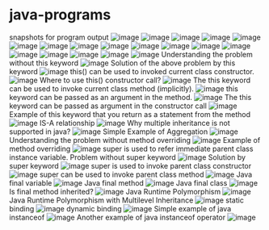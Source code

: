 # java-programs
snapshots for program output
![image](https://user-images.githubusercontent.com/111349018/185042755-f4bc6a4f-f2aa-43c8-ac19-d5fcfdb8dfbd.png)
![image](https://user-images.githubusercontent.com/111349018/185042772-4e0baba5-b172-4aff-831b-51da9c93786d.png)
![image](https://user-images.githubusercontent.com/111349018/185042801-d46d8b59-97c2-463e-a484-083ebe98dd55.png)
![image](https://user-images.githubusercontent.com/111349018/185042815-a1bb7fe2-43d9-4f65-bcd8-a4249dbdc52d.png)
![image](https://user-images.githubusercontent.com/111349018/185042865-1ae71f36-c1b0-42de-8212-f40f954dff05.png)
![image](https://user-images.githubusercontent.com/111349018/185042874-64ee8bc9-3583-4806-ab08-3477204e4215.png)
![image](https://user-images.githubusercontent.com/111349018/185042898-33b011bc-b94a-43a2-9fa6-ae3cf27f9185.png)
![image](https://user-images.githubusercontent.com/111349018/185042913-2f0e0ff1-8e76-43f5-9f64-9e9d8e8faa86.png)
![image](https://user-images.githubusercontent.com/111349018/185042925-91689154-56c5-47fe-93be-4a02a64ed0df.png)
![image](https://user-images.githubusercontent.com/111349018/185042941-dc9a2dc7-b35a-42d6-83eb-fdf473c7f9fe.png)
![image](https://user-images.githubusercontent.com/111349018/185042950-1b235268-e159-4e0f-abb0-8348dbc79826.png)
![image](https://user-images.githubusercontent.com/111349018/185042963-3a8289fa-a0d9-4441-93d9-45aef7fa3eba.png)
![image](https://user-images.githubusercontent.com/111349018/185042983-7031aa8f-7f2b-4548-b0df-8fdc11e373d2.png)
![image](https://user-images.githubusercontent.com/111349018/185042992-b4f1791b-8c07-4401-86f4-9b4ce1e38485.png)
![image](https://user-images.githubusercontent.com/111349018/185043015-c6f04909-80ca-4a74-b0e7-06ddf1d8bdc6.png)
![image](https://user-images.githubusercontent.com/111349018/185043046-a37a661c-edff-4473-b4b9-3364764a0ad6.png)
![image](https://user-images.githubusercontent.com/111349018/185043064-5fc38a7c-0ea9-4a21-ad41-212343c12d00.png)
![image](https://user-images.githubusercontent.com/111349018/185043084-3a314954-5ff7-4dab-bdd4-8a76c692ba07.png)
Understanding the problem without this keyword
![image](https://user-images.githubusercontent.com/111349018/185044262-a96b2fd0-6781-4c7f-bbf9-57dc17203480.png)
Solution of the above problem by this keyword
![image](https://user-images.githubusercontent.com/111349018/185044828-b8e4bb08-20c2-41e4-8f27-cc833e6fe1a7.png)
this() can be used to invoked current class constructor.
![image](https://user-images.githubusercontent.com/111349018/185045347-3adedbee-2ae6-4b87-afd9-71adbbcdc9bc.png)
Where to use this() constructor call?
![image](https://user-images.githubusercontent.com/111349018/185045886-3faf3562-5972-45ae-8903-70f1eb45f1e1.png)
The this keyword can be used to invoke current class method (implicitly).
![image](https://user-images.githubusercontent.com/111349018/185046972-c6d92a2c-02d5-4037-baa8-60f8c14ad4e1.png)
this keyword can be passed as an argument in the method.
![image](https://user-images.githubusercontent.com/111349018/185047214-77b3cedb-444e-471e-b6b5-9d4748c5f16b.png)
The this keyword can be passed as argument in the constructor call
![image](https://user-images.githubusercontent.com/111349018/185049278-cec1318f-1684-4742-93d3-0369793575d7.png)
Example of this keyword that you return as a statement from the method
![image](https://user-images.githubusercontent.com/111349018/185049559-8375b13e-ba06-4c56-8d79-e1351699756d.png)
IS-A relationship
![image](https://user-images.githubusercontent.com/111349018/185052764-872b8952-4734-414d-8f3e-e673bc65c17d.png)
Why multiple inheritance is not supported in java?
![image](https://user-images.githubusercontent.com/111349018/185054382-5f36c764-2b80-4fe2-960a-f57a97292045.png)
Simple Example of Aggregation
![image](https://user-images.githubusercontent.com/111349018/185054713-d5816316-1772-40bf-8f6a-e5d050fcd4f7.png)
Understanding the problem without method overriding
![image](https://user-images.githubusercontent.com/111349018/185304565-3b98080f-d868-422d-9e96-faa56bb19d90.png)
Example of method overriding
![image](https://user-images.githubusercontent.com/111349018/185304692-887fb537-4d52-4801-a172-0ddcfb4d761b.png)
super is used to refer immediate parent class instance variable.
Problem without super keyword
![image](https://user-images.githubusercontent.com/111349018/185305566-b4396104-11d5-41a3-a87d-a0d442a931e5.png)
Solution by super keyword
![image](https://user-images.githubusercontent.com/111349018/185305786-7a20be35-cc34-4e86-b039-fac2a6957fc3.png)
super is used to invoke parent class constructor
![image](https://user-images.githubusercontent.com/111349018/185306146-748a039e-329e-42ed-bb21-397061eebad4.png)
super can be used to invoke parent class method
![image](https://user-images.githubusercontent.com/111349018/185306347-10462af8-5f9a-48c8-be59-fc8316114569.png)
Java final variable
![image](https://user-images.githubusercontent.com/111349018/185306566-5a32903b-b8dd-438d-b0d5-aaf70d8fb7a1.png)
Java final method
![image](https://user-images.githubusercontent.com/111349018/185306740-17f78e3d-3bfc-4908-a132-6404ccd5b966.png)
Java final class
![image](https://user-images.githubusercontent.com/111349018/185306886-6611a197-0667-4794-8d5b-8057f92d81d1.png)
Is final method inherited?
![image](https://user-images.githubusercontent.com/111349018/185307191-f2584856-65b1-45c8-b824-e1f3064333c5.png)
Java Runtime Polymorphism
![image](https://user-images.githubusercontent.com/111349018/185307593-a353873f-f9e4-45d6-995d-1fe00a17ba56.png)
Java Runtime Polymorphism with Multilevel Inheritance
![image](https://user-images.githubusercontent.com/111349018/185309103-749e09b7-368f-40cf-b57f-8c5830073681.png)
static binding
![image](https://user-images.githubusercontent.com/111349018/185310046-ef172726-cf3d-447e-be9c-d6de02ded363.png)
dynamic binding
![image](https://user-images.githubusercontent.com/111349018/185310263-ce88e165-ba2c-4dd3-bbc2-a83ce785e825.png)
Simple example of java instanceof
![image](https://user-images.githubusercontent.com/111349018/185310582-9db83c65-b4d0-4fc3-88c6-10690bddfa3c.png)
Another example of java instanceof operator
![image](https://user-images.githubusercontent.com/111349018/185310819-55c03e05-6ef4-4df8-8d39-97220e8462b4.png)


